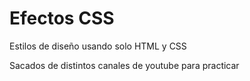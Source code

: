 # Efectos CSS
Estilos de diseño usando solo HTML y CSS

Sacados de distintos canales de youtube para practicar